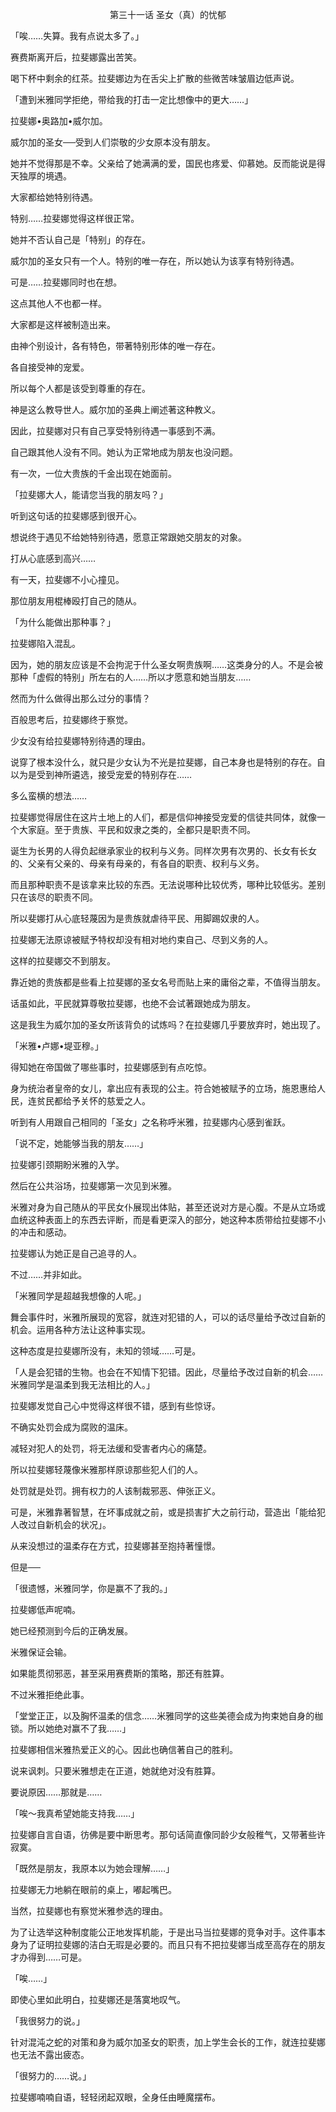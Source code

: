 <p align="center">第三十一话 圣女（真）的忧郁</p>

「唉……失算。我有点说太多了。」

赛费斯离开后，拉斐娜露出苦笑。

喝下杯中剩余的红茶。拉斐娜边为在舌尖上扩散的些微苦味皱眉边低声说。

「遭到米雅同学拒绝，带给我的打击一定比想像中的更大……」

拉斐娜•奥路加•威尔加。

威尔加的圣女──受到人们崇敬的少女原本没有朋友。

她并不觉得那是不幸。父亲给了她满满的爱，国民也疼爱、仰慕她。反而能说是得天独厚的境遇。

大家都给她特别待遇。

特别……拉斐娜觉得这样很正常。

她并不否认自己是「特别」的存在。

威尔加的圣女只有一个人。特别的唯一存在，所以她认为该享有特别待遇。

可是……拉斐娜同时也在想。

这点其他人不也都一样。

大家都是这样被制造出来。

由神个别设计，各有特色，带著特别形体的唯一存在。

各自接受神的宠爱。

所以每个人都是该受到尊重的存在。

神是这么教导世人。威尔加的圣典上阐述著这种教义。

因此，拉斐娜对只有自己享受特别待遇一事感到不满。

自己跟其他人没有不同。她认为正常地成为朋友也没问题。

有一次，一位大贵族的千金出现在她面前。

「拉斐娜大人，能请您当我的朋友吗？」

听到这句话的拉斐娜感到很开心。

想说终于遇见不给她特别待遇，愿意正常跟她交朋友的对象。

打从心底感到高兴……

有一天，拉斐娜不小心撞见。

那位朋友用棍棒殴打自己的随从。

「为什么能做出那种事？」

拉斐娜陷入混乱。

因为，她的朋友应该是不会拘泥于什么圣女啊贵族啊……这类身分的人。不是会被那种「虚假的特别」所左右的人……所以才愿意和她当朋友……

然而为什么做得出那么过分的事情？

百般思考后，拉斐娜终于察觉。

少女没有给拉斐娜特别待遇的理由。

说穿了根本没什么，就只是少女认为不光是拉斐娜，自己本身也是特别的存在。自以为是受到神所遴选，接受宠爱的特别存在……

多么蛮横的想法……

拉斐娜觉得居住在这片土地上的人们，都是信仰神接受宠爱的信徒共同体，就像一个大家庭。至于贵族、平民和奴隶之类的，全都只是职责不同。

诞生为长男的人得负起继承家业的权利与义务。同样次男有次男的、长女有长女的、父亲有父亲的、母亲有母亲的，有各自的职责、权利与义务。

而且那种职责不是该拿来比较的东西。无法说哪种比较优秀，哪种比较低劣。差别只在该尽的职责不同。

所以斐娜打从心底轻蔑因为是贵族就虐待平民、用脚踢奴隶的人。

拉斐娜无法原谅被赋予特权却没有相对地约束自己、尽到义务的人。

这样的拉斐娜交不到朋友。

靠近她的贵族都是些看上拉斐娜的圣女名号而贴上来的庸俗之辈，不值得当朋友。

话虽如此，平民就算尊敬拉斐娜，也绝不会试著跟她成为朋友。

这是我生为威尔加的圣女所该背负的试炼吗？在拉斐娜几乎要放弃时，她出现了。

「米雅•卢娜•堤亚穆。」

得知她在帝国做了哪些事时，拉斐娜感到有点吃惊。

身为统治者皇帝的女儿，拿出应有表现的公主。符合她被赋予的立场，施恩惠给人民，连贫民都给予关怀的慈爱之人。

听到有人用跟自己相同的「圣女」之名称呼米雅，拉斐娜内心感到雀跃。

「说不定，她能够当我的朋友……」

拉斐娜引颈期盼米雅的入学。

然后在公共浴场，拉斐娜第一次见到米雅。

米雅对身为自己随从的平民女仆展现出体贴，甚至还说对方是心腹。不是从立场或血统这种表面上的东西去评断，而是看更深入的部分，她这种本质带给拉斐娜不小的冲击和感动。

拉斐娜认为她正是自己追寻的人。

不过……并非如此。

「米雅同学是超越我想像的人呢。」

舞会事件时，米雅所展现的宽容，就连对犯错的人，可以的话尽量给予改过自新的机会。运用各种方法让这种事实现。

这种态度是拉斐娜所没有，未知的领域……可是。

「人是会犯错的生物。也会在不知情下犯错。因此，尽量给予改过自新的机会……米雅同学是温柔到我无法相比的人。」

拉斐娜发觉自己心中觉得这样很不错，感到有些惊讶。

不确实处罚会成为腐败的温床。

减轻对犯人的处罚，将无法缓和受害者内心的痛楚。

所以拉斐娜轻蔑像米雅那样原谅那些犯人们的人。

处罚就是处罚。拥有权力的人该制裁邪恶、伸张正义。

可是，米雅靠著智慧，在坏事成就之前，或是损害扩大之前行动，营造出「能给犯人改过自新机会的状况」。

从来没想过的温柔存在方式，拉斐娜甚至抱持著憧憬。

但是──

「很遗憾，米雅同学，你是赢不了我的。」

拉斐娜低声呢喃。

她已经预测到今后的正确发展。

米雅保证会输。

如果能贯彻邪恶，甚至采用赛费斯的策略，那还有胜算。

不过米雅拒绝此事。

「堂堂正正，以及胸怀温柔的信念……米雅同学的这些美德会成为拘束她自身的枷锁。所以她绝对赢不了我……」

拉斐娜相信米雅热爱正义的心。因此也确信著自己的胜利。

说来讽刺。只要米雅想走在正道，她就绝对没有胜算。

要说原因……那就是……

「唉～我真希望她能支持我……」

拉斐娜自言自语，彷佛是要中断思考。那句话简直像同龄少女般稚气，又带著些许寂寞。

「既然是朋友，我原本以为她会理解……」

拉斐娜无力地躺在眼前的桌上，嘟起嘴巴。

当然，拉斐娜也有察觉米雅参选的理由。

为了让选举这种制度能公正地发挥机能，于是出马当拉斐娜的竞争对手。这件事本身为了证明拉斐娜的洁白无瑕是必要的。而且只有不把拉斐娜当成至高存在的朋友才办得到……可是。

「唉……」

即使心里如此明白，拉斐娜还是落寞地叹气。

「我很努力的说。」

针对混沌之蛇的对策和身为威尔加圣女的职责，加上学生会长的工作，就连拉斐娜也无法不露出疲态。

「很努力的……说。」

拉斐娜喃喃自语，轻轻闭起双眼，全身任由睡魔摆布。

